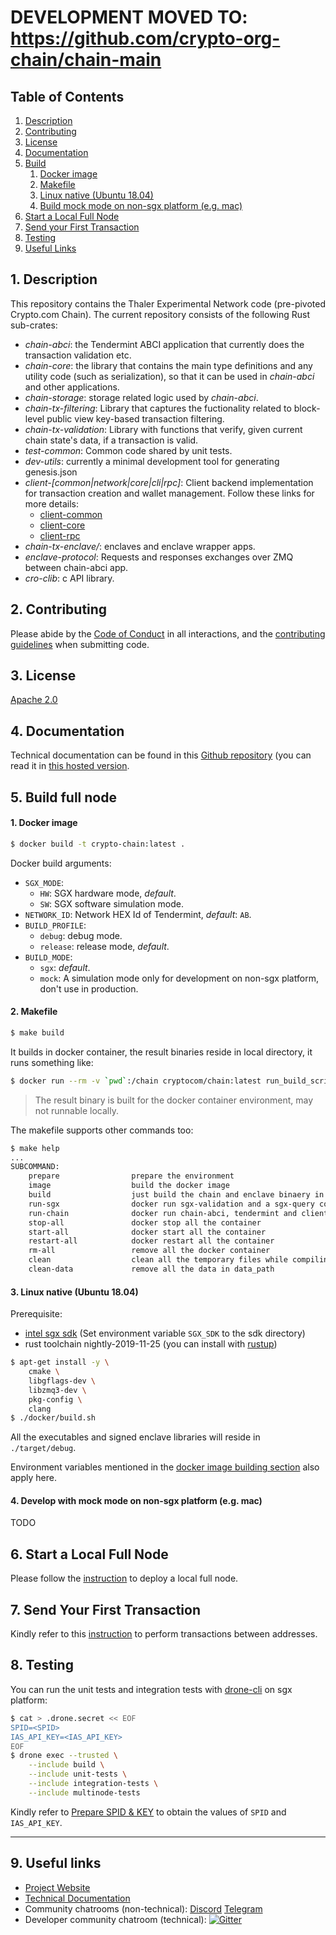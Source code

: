 # DEVELOPMENT MOVED TO: https://github.com/crypto-org-chain/chain-main

## Table of Contents

1. [Description](#description)
2. [Contributing](#contributing)
3. [License](#license)
4. [Documentation](#documentation)
5. [Build](#build)
   1. [Docker image](#docker-image)
   2. [Makefile](#makefile)
   3. [Linux native (Ubuntu 18.04)](#linux-native)
   4. [Build mock mode on non-sgx platform (e.g. mac)](#build-mock-mode)
6. [Start a Local Full Node](#start-local-full-node)
7. [Send your First Transaction](#send-first-transaction)
8. [Testing](#testing)
9. [Useful Links](#useful-links)

<a id="description" />

## 1. Description

This repository contains the Thaler Experimental Network code (pre-pivoted Crypto.com Chain). The current repository consists of the following Rust sub-crates:

* *chain-abci*: the Tendermint ABCI application that currently does the transaction validation etc.
* *chain-core*: the library that contains the main type definitions and any utility code (such as serialization), so that it can be used in *chain-abci* and other applications.
* *chain-storage*: storage related logic used by *chain-abci*.
* *chain-tx-filtering*: Library that captures the fuctionality related to block-level public view key-based transaction filtering.
* *chain-tx-validation*: Library with functions that verify, given current chain state's data, if a transaction is valid.
* *test-common*: Common code shared by unit tests.
* *dev-utils*: currently a minimal development tool for generating genesis.json
* *client-[common|network|core|cli|rpc]*: Client backend implementation for transaction creation and wallet management. Follow
these links for more details:
  - [client-common](./client-common/README.md)
  - [client-core](./client-core/README.md)
  - [client-rpc](./client-rpc/README.md)
* *chain-tx-enclave/*: enclaves and enclave wrapper apps.
* *enclave-protocol*: Requests and responses exchanges over ZMQ between chain-abci app.
* *cro-clib*: c API library.

<a id="contributing" />

## 2. Contributing
Please abide by the [Code of Conduct](CODE_OF_CONDUCT.md) in all interactions,
and the [contributing guidelines](CONTRIBUTING.md) when submitting code.

<a id="license" />

## 3. License

[Apache 2.0](./LICENSE)

<a id="documentation" />

## 4. Documentation

Technical documentation can be found in this [Github repository](https://github.com/crypto-com/thaler-docs) (you can read it in [this hosted version](https://thaler-testnet.crypto.com/docs/getting-started/).

<a id="build" />

## 5. Build full node

<a id="docker-image" />

#### 1. Docker image

```bash
$ docker build -t crypto-chain:latest .
```

Docker build arguments:

- `SGX_MODE`:
  - `HW`: SGX hardware mode, *default*.
  - `SW`: SGX software simulation mode.
- `NETWORK_ID`: Network HEX Id of Tendermint, *default*: `AB`.
- `BUILD_PROFILE`:
  - `debug`: debug mode.
  - `release`: release mode, *default*.
- `BUILD_MODE`:
  - `sgx`: *default*.
  - `mock`: A simulation mode only for development on non-sgx platform, don't use in production.

<a id="makefile" /> 

#### 2. Makefile

```bash
$ make build
```

It builds in docker container, the result binaries reside in local directory, it runs something like:

```bash
$ docker run --rm -v `pwd`:/chain cryptocom/chain:latest run_build_scripts
```

> The result binary is built for the docker container environment, may not runnable locally.

The makefile supports other commands too:

```bash
$ make help
...
SUBCOMMAND:
	prepare                prepare the environment
	image                  build the docker image
	build                  just build the chain and enclave binaery in docker
	run-sgx                docker run sgx-validation and a sgx-query container
	run-chain              docker run chain-abci, tendermint and client-rpc container
	stop-all               docker stop all the container
	start-all              docker start all the container
	restart-all            docker restart all the container
	rm-all                 remove all the docker container
	clean                  clean all the temporary files while compiling
	clean-data             remove all the data in data_path
```

<a id="linux-native" />

#### 3. Linux native (Ubuntu 18.04)

Prerequisite:

- [intel sgx sdk](https://software.intel.com/en-us/sgx/sdk) (Set environment variable `SGX_SDK` to the sdk directory)
- rust toolchain nightly-2019-11-25 (you can install with [rustup](https://rustup.rs/))

```bash
$ apt-get install -y \
    cmake \
    libgflags-dev \
    libzmq3-dev \
    pkg-config \
    clang
$ ./docker/build.sh
```

All the executables and signed enclave libraries will reside in `./target/debug`.

Environment variables mentioned in the [docker image building section](#docker-image) also apply here.

<a id="build-mock-mode" />

#### 4. Develop with mock mode on non-sgx platform (e.g. mac)

TODO

<a id="start-local-full-node" />

## 6. Start a Local Full Node

Please follow the [instruction](https://thaler-testnet.crypto.com/docs/getting-started/local-devnet.html) to deploy a local full node.

<a id="send-first-transaction" />

## 7. Send Your First Transaction

Kindly refer to this [instruction](https://thaler-testnet.crypto.com/docs/getting-started/local-devnet.html#send-your-first-transaction) to perform transactions between addresses.

<a id="testing" />

## 8. Testing

You can run the unit tests and integration tests with [drone-cli](https://docs.drone.io/cli/install/) on sgx platform:

```bash
$ cat > .drone.secret << EOF
SPID=<SPID>
IAS_API_KEY=<IAS_API_KEY>
EOF
$ drone exec --trusted \
    --include build \
    --include unit-tests \
    --include integration-tests \
    --include multinode-tests
```

Kindly refer to [Prepare SPID & KEY](https://thaler-testnet.crypto.com/docs/getting-started/local-devnet.html#prepare-spid-key) to obtain the values of `SPID` and `IAS_API_KEY`. 

---

<a id="useful-links" />

## 9. Useful links

* [Project Website](https://thaler-testnet.crypto.com/)
* [Technical Documentation](https://thaler-testnet.crypto.com/docs/)
* Community chatrooms (non-technical): [Discord](https://discord.gg/nsp9JTC) [Telegram](https://t.me/CryptoComOfficial)
* Developer community chatroom (technical): [![Gitter](https://badges.gitter.im/crypto-com/community.svg)](https://gitter.im/crypto-com/community?utm_source=badge&utm_medium=badge&utm_campaign=pr-badge)
